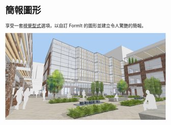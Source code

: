 # 簡報圖形

享受一套[視覺型式](../tool-library/visual-styles.md)選項，以自訂 FormIt 的圖形並建立令人驚艷的簡報。

![](../.gitbook/assets/screen1.jpg)

